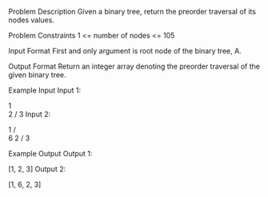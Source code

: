 Problem Description
Given a binary tree, return the preorder traversal of its nodes values.



Problem Constraints
1 <= number of nodes <= 105



Input Format
First and only argument is root node of the binary tree, A.



Output Format
Return an integer array denoting the preorder traversal of the given binary tree.



Example Input
Input 1:

   1
    \
     2
    /
   3
Input 2:

   1
  / \
 6   2
    /
   3


Example Output
Output 1:

 [1, 2, 3]
Output 2:

 [1, 6, 2, 3]